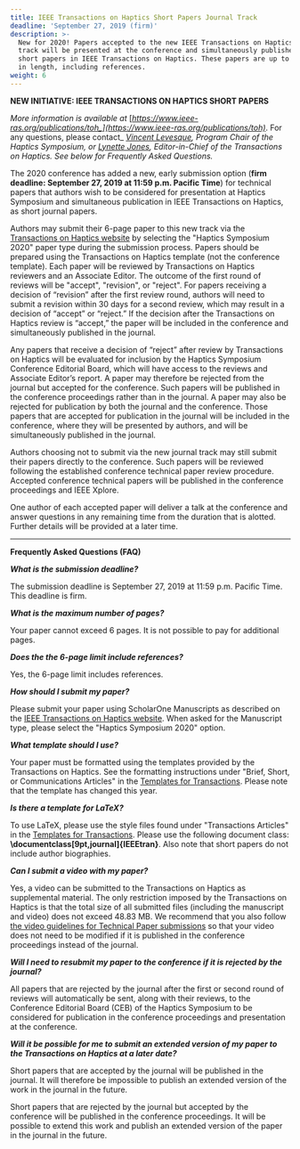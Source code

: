 ```yaml
---
title: IEEE Transactions on Haptics Short Papers Journal Track
deadline: 'September 27, 2019 (firm)'
description: >-
  New for 2020! Papers accepted to the new IEEE Transactions on Haptics journal
  track will be presented at the conference and simultaneously published as
  short papers in IEEE Transactions on Haptics. These papers are up to 6 pages
  in length, including references.
weight: 6
---
```

**NEW INITIATIVE: IEEE TRANSACTIONS ON HAPTICS SHORT PAPERS**

_More information is available at_ [_https://www.ieee-ras.org/publications/toh_](https://www.ieee-ras.org/publications/toh)_. For any questions, please contact_ [_Vincent Levesque_](mailto:vincent.levesque@etsmtl.ca)_, Program Chair of the Haptics Symposium, or_ [_Lynette Jones_](mailto:ljones@mit.edu)_, Editor-in-Chief of the Transactions on Haptics. See below for Frequently Asked Questions._

The 2020 conference has added a new, early submission option (**firm deadline: September 27, 2019 at 11:59 p.m. Pacific Time**) for technical papers that authors wish to be considered for presentation at Haptics Symposium and simultaneous publication in IEEE Transactions on Haptics, as short journal papers. 

Authors may submit their 6-page paper to this new track via the [Transactions on Haptics website](https://www.ieee-ras.org/publications/toh/submission-procedures-toh) by selecting the "Haptics Symposium 2020" paper type during the submission process. Papers should be prepared using the Transactions on Haptics template (not the conference template). Each paper will be reviewed by Transactions on Haptics reviewers and an Associate Editor.  The outcome of the first round of reviews will be "accept", "revision", or "reject". For papers receiving a decision of “revision” after the first review round, authors will need to submit a revision within 30 days for a second review, which may result in a decision of “accept” or “reject.”  If the decision after the Transactions on Haptics review is “accept,” the paper will be included in the conference and simultaneously published in the journal.

Any papers that receive a decision of “reject” after review by Transactions on Haptics will be evaluated for inclusion by the Haptics Symposium Conference Editorial Board, which will have access to the reviews and Associate Editor’s report.  A paper may therefore be rejected from the journal but accepted for the conference. Such papers will be published in the conference proceedings rather than in the journal.  A paper may also be rejected for publication by both the journal and the conference.  Those papers that are accepted for publication in the journal will be included in the conference, where they will be presented by authors, and will be simultaneously published in the journal.

Authors choosing not to submit via the new journal track may still submit their papers directly to the conference. Such papers will be reviewed following the established conference technical paper review procedure.  Accepted conference technical papers will be published in the conference proceedings and IEEE Xplore.

One author of each accepted paper will deliver a talk at the conference and answer questions in any remaining time from the duration that is alotted.  Further details will be provided at a later time.

- - -

**Frequently Asked Questions (FAQ)** 

_**What is the submission deadline?**_

The submission deadline is September 27, 2019 at 11:59 p.m. Pacific Time. This deadline is firm.

_**What is the maximum number of pages?**_

Your paper cannot exceed 6 pages. It is not possible to pay for additional pages.

_**Does the the 6-page limit include references?**_

Yes, the 6-page limit includes references.

_**How should I submit my paper?**_

Please submit your paper using ScholarOne Manuscripts as described on the [IEEE Transactions on Haptics website](https://www.ieee-ras.org/publications/toh/submission-procedures-toh). When asked for the Manuscript type, please select the "Haptics Symposium 2020" option.

_**What template should I use?**_

Your paper must be formatted using the templates provided by the Transactions on Haptics. See the formatting instructions under "Brief, Short, or Communications Articles" in the [Templates for Transactions](https://journals.ieeeauthorcenter.ieee.org/create-your-ieee-journal-article/authoring-tools-and-templates/ieee-article-templates/templates-for-transactions/). Please note that the template has changed this year.

_**Is there a template for LaTeX?**_

To use LaTeX, please use the style files found under "Transactions Articles" in the [Templates for Transactions](https://journals.ieeeauthorcenter.ieee.org/create-your-ieee-journal-article/authoring-tools-and-templates/ieee-article-templates/templates-for-transactions/). Please use the following document class: **\documentclass\[9pt,journal]{IEEEtran}**. Also note that short papers do not include author biographies.

**_Can I submit a video with my paper?_**

Yes, a video can be submitted to the Transactions on Haptics as supplemental material. The only restriction imposed by the Transactions on Haptics is that the total size of all submitted files (including the manuscript and video) does not exceed 48.83 MB. We recommend that you also follow [the video guidelines for Technical Paper submissions](https://2020.hapticssymposium.org/presenting/technical-papers/) so that your video does not need to be modified if it is published in the conference proceedings instead of the journal.

_**Will I need to resubmit my paper to the conference if it is rejected by the journal?**_

All papers that are rejected by the journal after the first or second round of reviews will automatically be sent, along with their reviews, to the Conference Editorial Board (CEB) of the Haptics Symposium to be considered for publication in the conference proceedings and presentation at the conference.

_**Will it be possible for me to submit an extended version of my paper to the Transactions on Haptics at a later date?**_

Short papers that are accepted by the journal will be published in the journal. It will therefore be impossible to publish an extended version of the work in the journal in the future.

Short papers that are rejected by the journal but accepted by the conference will be published in the conference proceedings. It will be possible to extend this work and publish an extended version of the paper in the journal in the future.
